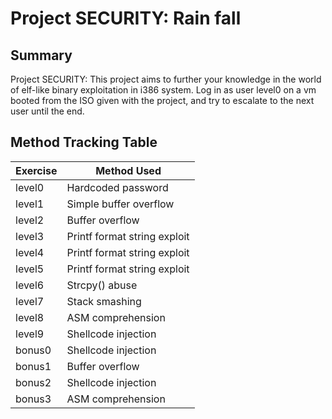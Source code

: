 # Project SECURITY: Rain fall

## Summary
Project SECURITY: This project aims to further your knowledge in the world of elf-like binary exploitation
in i386 system.
Log in as user level0 on a vm booted from the ISO given with the project, and try to escalate to the next user until the end.

## Method Tracking Table

| Exercise  | Method Used                   |
|-----------|-------------------------------|
| level0    | Hardcoded password            |
| level1    | Simple buffer overflow        |
| level2    | Buffer overflow               |
| level3    | Printf format string exploit  |
| level4    | Printf format string exploit  |
| level5    | Printf format string exploit  |
| level6    | Strcpy() abuse                |
| level7    | Stack smashing                |
| level8    | ASM comprehension             |
| level9    | Shellcode injection           |
| bonus0    | Shellcode injection           |
| bonus1    | Buffer overflow               |
| bonus2    | Shellcode injection           |
| bonus3    | ASM comprehension             |
